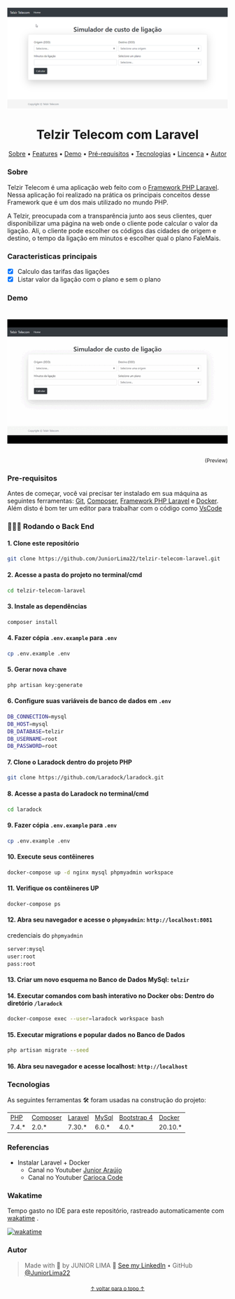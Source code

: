 <p align="center" id="top">
    <img alt="Readme" title="Readme GIF" src="./public/img/banner.png" />
</p>

<h1 align="center"> Telzir Telecom com Laravel</h1>

<p align="center">
    <a href="#sobre">Sobre</a> • 
    <a href="#features">Features</a> • 
    <a href="#demo">Demo</a> • 
    <a href="#pre-requisitos">Pré-requisitos</a> • 
    <a href="#tecnologias">Tecnologias</a> • 
    <a href="#licenca">Lincença</a> • 
    <a href="#autor">Autor</a> 
</p>

### Sobre

Telzir Telecom é uma aplicação web feito com o [Framework PHP Laravel](https://laravel.com/). Nessa aplicação foi realizado na prática os principais conceitos desse Framework que é um dos mais utilizado no mundo PHP. 

A Telzir, preocupada com a transparência junto aos seus clientes, quer disponibilizar uma página na web onde o cliente pode calcular o valor da ligação. Ali, o cliente pode escolher os
códigos das cidades de origem e destino, o tempo da ligação em minutos e escolher qual o
plano FaleMais.

### Caracteristicas principais

- [x] Calculo das tarifas das ligações
- [x] Listar valor da ligação com o plano e sem o plano

### Demo
<h1 align="center">
    <img alt="Catalogo de Cursos" title="Catalogo de Cursos" src="./public/img/demo.gif" />
</h1>

<p align="right">
<sub>(Preview)</sub>
</p>

### Pre-requisitos

Antes de começar, você vai precisar ter instalado em sua máquina as seguintes ferramentas: [Git](https://git-scm.com/), [Composer](https://getcomposer.org/), [Framework PHP Laravel](https://laravel.com/) e [Docker](https://www.docker.com/). Além disto é bom ter um editor para trabalhar com o código como [VsCode](https://code.visualstudio.com/)

### 👨🏻‍💻 Rodando o Back End

#### 1. Clone este repositório

```bash
git clone https://github.com/JuniorLima22/telzir-telecom-laravel.git
```

#### 2. Acesse a pasta do projeto no terminal/cmd

```bash
cd telzir-telecom-laravel
```

#### 3. Instale as dependências

```bash
composer install
```

#### 4. Fazer cópia <code>.env.example</code> para <code>.env</code>

```bash
cp .env.example .env
```

#### 5. Gerar nova chave

```bash
php artisan key:generate
```

#### 6. Configure suas variáveis ​​de banco de dados em <code>.env</code>

```bash
DB_CONNECTION=mysql
DB_HOST=mysql
DB_DATABASE=telzir
DB_USERNAME=root
DB_PASSWORD=root
```

#### 7. Clone o Laradock dentro do projeto PHP

```bash
git clone https://github.com/Laradock/laradock.git
```

#### 8. Acesse a pasta do Laradock no terminal/cmd

```bash
cd laradock
```

#### 9. Fazer cópia <code>.env.example</code> para <code>.env</code>

```bash
cp .env.example .env
```

#### 10. Execute seus contêineres

```bash
docker-compose up -d nginx mysql phpmyadmin workspace
```

#### 11. Verifique os contêineres UP

```bash
docker-compose ps
```

#### 12. Abra seu navegador e acesse o <code>phpmyadmin</code>: <code>http://localhost:8081</code>

credenciais do <code>phpmyadmin</code>

```bash
server:mysql
user:root
pass:root
```

#### 13. Criar um novo esquema no Banco de Dados MySql: <code>telzir</code>

#### 14. Executar comandos com bash interativo no Docker obs: Dentro do diretório <code>/laradock</code>  

```bash
docker-compose exec --user=laradock workspace bash
```

#### 15. Executar migrations e popular dados no Banco de Dados

```bash
php artisan migrate --seed
```

#### 16. Abra seu navegador e acesse localhost: <code>http://localhost</code>

### Tecnologias

As seguintes ferramentas 🛠 foram usadas na construção do projeto:

<table>
    <tr>
        <td><a href="https://www.php.net/">PHP</a></td>
        <td><a href="https://getcomposer.org/"> Composer</a></td>
        <td><a href="https://laravel.com/">Laravel</a></td>
        <td><a href="https://www.mysql.com/">MySql</a></td>
        <td><a href="https://getbootstrap.com/docs/4.0/getting-started/introduction/">Bootstrap 4</a></td>
        <td><a href="https://www.docker.com/">Docker</a></td>
    </tr>
    <tr>
        <td>7.4.*</td>
        <td>2.0.*</td>
        <td>7.30.*</td>
        <td>6.0.*</td>
        <td>4.0.*</td>
        <td>20.10.*</td>
    </tr>
</table>

### Referencias

- Instalar Laravel + Docker
  - Canal no Youtuber [Junior Araújo](https://youtu.be/4oO_ZGX3Rbs)
  - Canal no Youtuber [Carioca Code](https://youtu.be/GienvDWdBmo)

### Wakatime
Tempo gasto no IDE para este repositório, rastreado automaticamente com [wakatime](https://wakatime.com/) .

[![wakatime](https://wakatime.com/badge/github/JuniorLima22/telzir-telecom-laravel.svg)](https://wakatime.com/badge/github/JuniorLima22/telzir-telecom-laravel)

### Autor

> Made with 💙 by JUNIOR LIMA 👋 [See my LinkedIn](https://www.linkedin.com/in/junior-lima-495108208/) • GitHub [@JuniorLima22](https://github.com/JuniorLima22)

<p align="center">
<sub><a href="#top" align="center">↑ voltar para o topo ↑</a></sub>
</p>